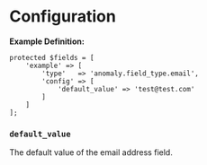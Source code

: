 # Configuration

**Example Definition:**

```
protected $fields = [
    'example' => [
        'type'   => 'anomaly.field_type.email',
        'config' => [
            'default_value' => 'test@test.com'
        ]
    ]
];
```

### `default_value`

The default value of the email address field.
